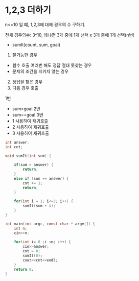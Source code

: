 # 1,2,3 더하기

n<=10 일 떄, 1,2,3에 대해 경우의 수 구하기.

전체 경우의수: 3^10, 왜냐면 3개 중에 1개 선택 x 3개 중에 1개 선택(n번)

- sumIt(count, sum, goal) 
1. 불가능한 경우
  - 함수 호출 여러번 해도 정답 절대 못찾는 경우
  - 문제의 조건을 지키지 않는 경우
2. 정답을 찾은 경우
3. 다음 경우 호출


1번
- sum>goal
2번
- sum==goal
3번
- 1 사용하여 재귀호출
- 2 사용하여 재귀호출
- 3 사용하여 재귀호출

```C
int answer;
int cnt;

void sumIt(int sum) {
    
    if(sum > answer) {
        return;
    }
    else if (sum == answer) {
        cnt += 1;
        return;
    }
    
    for(int i = 1; i<=3; i++) {
        sumIt(sum + i);
    }
}

int main(int argc, const char * argv[]) {
    int n;
    cin>>n;
    
    for(int i= 0 ;i <n; i++) {
        cin>>answer;
        cnt = 0;
        sumIt(0); 
        cout<<cnt<<endl;
    }
    return 0;
}

```